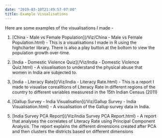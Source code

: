 ```yaml
---
date: "2019-03-10T21:49:57-07:00"
title: Example Visualisations
---
```


Here are some examples of the visualisations I made - 

1. [China - Male vs Female Population](/Viz/China - Male vs Female Population.html) - This is a visualisations I made in R using the highcharter library. There is also a play button at the bottom to view the population growth over-time. 

2. [India - Domestic Violence Quiz](/Viz/India - Domestic Violence Quiz.html) - A visualisation to understand the physical abuse that women in India are subjected to.

3. [India - Literacy Rate](/Viz/India - Literacy Rate.html) - This is a report I made to visualise corealltions of Literacy Rate in different regions of the country to different variables measuresd in the 15th Indian Census (2011) 

4. [Gallup Survey - India Visualisation](/Viz/Gallup Survey - India Visualisation.html) - A visualisation of the Gallup survey data in India.

5. [India Survey PCA Report](/Viz/India Survey PCA Report.html) - A report that analyses the correlates of Literacy Rate using Principal Component Analysis. The report explains the different dimensions created after PCA and then clusters the districts based on different dimensions
